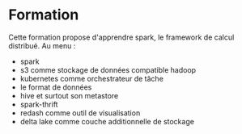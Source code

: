 # Formation

Cette formation propose d'apprendre spark, le framework de calcul distribué.
Au menu :
- spark
- s3 comme stockage de données compatible hadoop
- kubernetes comme orchestrateur de tâche
- le format de données
- hive et surtout son metastore
- spark-thrift
- redash comme outil de visualisation 
- delta lake comme couche additionnelle de stockage 

